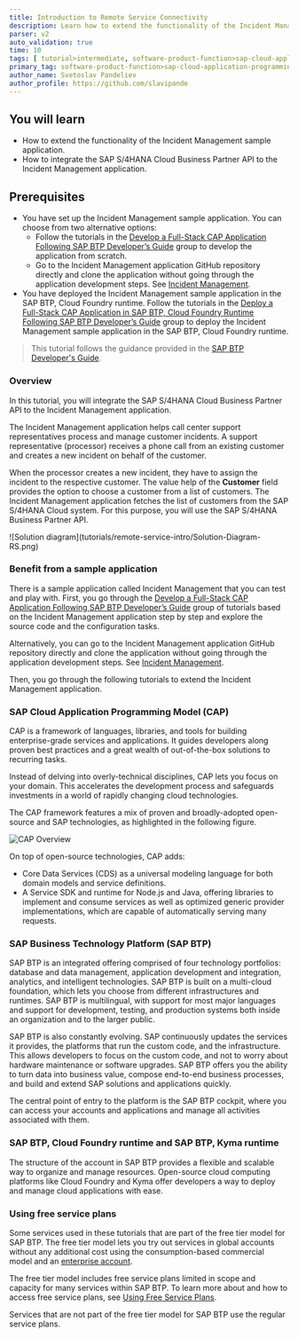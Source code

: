 ```yaml
---
title: Introduction to Remote Service Connectivity
description: Learn how to extend the functionality of the Incident Management sample application.
parser: v2
auto_validation: true
time: 10
tags: [ tutorial>intermediate, software-product-function>sap-cloud-application-programming-model, programming-tool>node-js, software-product>sap-business-technology-platform]
primary_tag: software-product-function>sap-cloud-application-programming-model
author_name: Svetoslav Pandeliev
author_profile: https://github.com/slavipande
---
```


## You will learn

- How to extend the functionality of the Incident Management sample application.
- How to integrate the SAP S/4HANA Cloud Business Partner API to the Incident Management application.

## Prerequisites

- You have set up the Incident Management sample application. You can choose from two alternative options:
    - Follow the tutorials in the [Develop a Full-Stack CAP Application Following SAP BTP Developer’s Guide](https://developers.sap.com/group.cap-application-full-stack.html) group to develop the application from scratch. 
    - Go to the Incident Management application GitHub repository directly and clone the application without going through the application development steps. See [Incident Management](https://github.com/cap-js/incidents-app/tree/beginner-tutorials).
- You have deployed the Incident Management sample application in the SAP BTP, Cloud Foundry runtime. Follow the tutorials in the [Deploy a Full-Stack CAP Application in SAP BTP, Cloud Foundry Runtime Following SAP BTP Developer’s Guide](https://developers.sap.com/group.deploy-full-stack-cap-application.html) group to deploy the Incident Management sample application in the SAP BTP, Cloud Foundry runtime.

> This tutorial follows the guidance provided in the [SAP BTP Developer's Guide](https://help.sap.com/docs/btp/btp-developers-guide/what-is-btp-developers-guide).

### Overview

In this tutorial, you will integrate the SAP S/4HANA Cloud Business Partner API to the Incident Management application.

The Incident Management application helps call center support representatives process and manage customer incidents. A support representative (processor) receives a phone call from an existing customer and creates a new incident on behalf of the customer.

When the processor creates a new incident, they have to assign the incident to the respective customer. The value help of the **Customer** field provides the option to choose a customer from a list of customers. The Incident Management application fetches the list of customers from the SAP S/4HANA Cloud system. For this purpose, you will use the SAP S/4HANA Business Partner API.

<!-- border; size:540px --> ![Solution diagram](tutorials/remote-service-intro/Solution-Diagram-RS.png)

### Benefit from a sample application

There is a sample application called Incident Management that you can test and play with. First, you go through the [Develop a Full-Stack CAP Application Following SAP BTP Developer’s Guide](https://developers.sap.com/group.cap-application-full-stack.html) group of tutorials based on the Incident Management application step by step and explore the source code and the configuration tasks.

Alternatively, you can go to the Incident Management application GitHub repository directly and clone the application without going through the application development steps. See [Incident Management](https://github.com/cap-js/incidents-app/tree/beginner-tutorials).

Then, you go through the following tutorials to extend the Incident Management application.

### SAP Cloud Application Programming Model (CAP)

CAP is a framework of languages, libraries, and tools for building enterprise-grade services and applications. It guides developers along proven best practices and a great wealth of out-of-the-box solutions to recurring tasks.

Instead of delving into overly-technical disciplines, CAP lets you focus on your domain. This accelerates the development process and safeguards investments in a world of rapidly changing cloud technologies.

The CAP framework features a mix of proven and broadly-adopted open-source and SAP technologies, as highlighted in the following figure.

![CAP Overview](cap_overview.png)

On top of open-source technologies, CAP adds:

- Core Data Services (CDS) as a universal modeling language for both domain models and service definitions.
- A Service SDK and runtime for Node.js and Java, offering libraries to implement and consume services as well as optimized generic provider implementations, which are capable of automatically serving many requests.

### SAP Business Technology Platform (SAP BTP)

SAP BTP is an integrated offering comprised of four technology portfolios: database and data management, application development and integration, analytics, and intelligent technologies. SAP BTP is built on a multi-cloud foundation, which lets you choose from different infrastructures and runtimes. SAP BTP is multilingual, with support for most major languages and support for development, testing, and production systems both inside an organization and to the larger public.

SAP BTP is also constantly evolving. SAP continuously updates the services it provides, the platforms that run the custom code, and the infrastructure. This allows developers to focus on the custom code, and not to worry about hardware maintenance or software upgrades. SAP BTP offers you the ability to turn data into business value, compose end-to-end business processes, and build and extend SAP solutions and applications quickly.

The central point of entry to the platform is the SAP BTP cockpit, where you can access your accounts and applications and manage all activities associated with them.

### SAP BTP, Cloud Foundry runtime and SAP BTP, Kyma runtime

The structure of the account in SAP BTP provides a flexible and scalable way to organize and manage resources. Open-source cloud computing platforms like Cloud Foundry and Kyma offer developers a way to deploy and manage cloud applications with ease.

### Using free service plans

Some services used in these tutorials that are part of the free tier model for SAP BTP. The free tier model lets you try out services in global accounts without any additional cost using the consumption-based commercial model and an [enterprise account](https://help.sap.com/docs/btp/sap-business-technology-platform/enterprise-accounts).

The free tier model includes free service plans limited in scope and capacity for many services within SAP BTP. To learn more about and how to access free service plans, see [Using Free Service Plans](https://help.sap.com/docs/btp/sap-business-technology-platform/using-free-service-plans).

Services that are not part of the free tier model for SAP BTP use the regular service plans.
